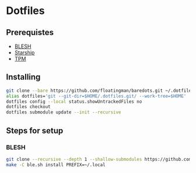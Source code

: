 # Dotfiles

## Prerequistes

- [BLESH](https://github.com/akinomyoga/ble.sh)
- [Starship](https://starship.rs)
- [TPM](https://github.com/tmux-plugins/tpm)

## Installing

```bash
git clone --bare https://github.com/floatingman/baredots.git ~/.dotfiles.git
alias dotfiles='git --git-dir=$HOME/.dotfiles.git/ --work-tree=$HOME'
dotfiles config --local status.showUntrackedFiles no
dotfiles checkout
dotfiles submodule update --init --recursive
```

## Steps for setup
### BLESH
```bash
git clone --recursive --depth 1 --shallow-submodules https://github.com/akinomyoga/ble.sh.git
make -C ble.sh install PREFIX=~/.local
```
